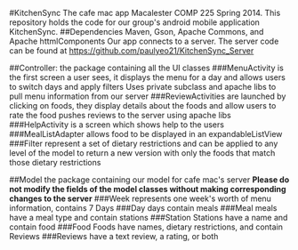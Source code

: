 #KitchenSync
The cafe mac app
Macalester COMP 225 Spring 2014. This repository holds the code for our group's android mobile application KitchenSync.
##Dependencies
Maven, Gson, Apache Commons, and Apache httmlComponents
Our app connects to a server. The server code can be found at https://github.com/paulyeo21/KitchenSync_Server

##Controller: 
the package containing all the UI classes
###MenuActivity 
is the first screen a user sees, it displays the menu for a day and allows users to switch days and apply filters
Uses private subclass and apache libs to pull menu information from our server
###ReviewActivities 
are launched by clicking on foods, they display details about the foods and allow users to rate the food
pushes reviews to the server using apache libs
###HelpActivity
is a screen which shows help to the users
###MealListAdapter 
allows food to be displayed in an expandableListView
###Filter 
represent a set of dietary restrictions and can be applied to any level of the model to return a new version with only the foods that match those dietary restrictions

##Model 
the package containing our model for cafe mac's server
**Please do not modify the fields of the model classes without making corresponding changes to the server**
###Week
represents one week's worth of menu information, contains 7 Days
###Day
days contain meals
###Meal
meals have a meal type and contain stations
###Station
Stations have a name and contain food
###Food
Foods have names, dietary restrictions, and contain Reviews
###Reviews
have a text review, a rating, or both
